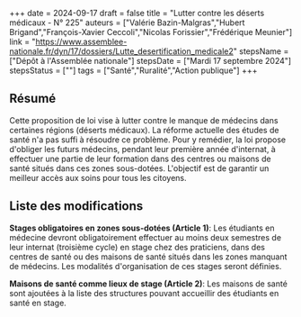 +++
date = 2024-09-17
draft = false
title = "Lutter contre les déserts médicaux - N° 225"
auteurs = ["Valérie Bazin-Malgras","Hubert Brigand","François-Xavier Ceccoli","Nicolas Forissier","Frédérique Meunier"]
link = "https://www.assemblee-nationale.fr/dyn/17/dossiers/Lutte_desertification_medicale2"
stepsName = ["Dépôt à l'Assemblée nationale"]
stepsDate = ["Mardi 17 septembre 2024"]
stepsStatus = [""]
tags = ["Santé","Ruralité","Action publique"]
+++

## Résumé

Cette proposition de loi vise à lutter contre le manque de médecins dans certaines régions (déserts médicaux). La réforme actuelle des études de santé n'a pas suffi à résoudre ce problème. Pour y remédier, la loi propose d'obliger les futurs médecins, pendant leur première année d'internat, à effectuer une partie de leur formation dans des centres ou maisons de santé situés dans ces zones sous-dotées. L'objectif est de garantir un meilleur accès aux soins pour tous les citoyens.

## Liste des modifications

**Stages obligatoires en zones sous-dotées (Article 1)**: Les étudiants en médecine devront obligatoirement effectuer au moins deux semestres de leur internat (troisième cycle) en stage chez des praticiens, dans des centres de santé ou des maisons de santé situés dans les zones manquant de médecins. Les modalités d'organisation de ces stages seront définies.

**Maisons de santé comme lieux de stage (Article 2)**: Les maisons de santé sont ajoutées à la liste des structures pouvant accueillir des étudiants en santé en stage.
